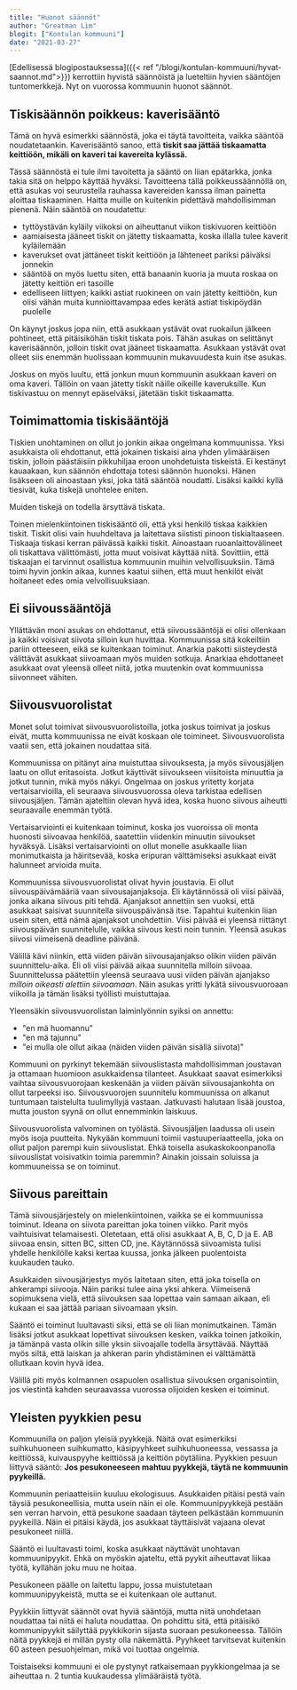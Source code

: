 ```yaml
---
title: "Huonot säännöt"
author: "Greatman Lim"
blogit: ["Kontulan kommuuni"]
date: "2021-03-27"
---
```

[Edellisessä blogipostauksessa]({{< ref "/blogi/kontulan-kommuuni/hyvat-saannot.md">}}) kerrottiin hyvistä säännöistä ja lueteltiin hyvien sääntöjen tuntomerkkejä. Nyt on vuorossa kommuunin huonot säännöt.

## Tiskisäännön poikkeus: kaverisääntö

Tämä on hyvä esimerkki säännöstä, joka ei täytä tavoitteita, vaikka sääntöä noudatetaankin. Kaverisääntö sanoo, että **tiskit saa jättää tiskaamatta keittiöön, mikäli on kaveri tai kavereita kylässä.**

Tässä säännöstä ei tule ilmi tavoitetta ja sääntö on liian epätarkka, jonka takia sitä on helppo käyttää hyväksi. Tavoitteena tällä poikkeussäännöllä on, että asukas voi seurustella rauhassa kavereiden kanssa ilman painetta aloittaa tiskaaminen. Haitta muille on kuitenkin pidettävä mahdollisimman pienenä. Näin sääntöä on noudatettu:

  - tyttöystävän kyläily viikoksi on aiheuttanut viikon tiskivuoren keittiöön
  - aamiaisesta jääneet tiskit on jätetty tiskaamatta, koska illalla tulee kaverit kyläilemään
  - kaverukset ovat jättäneet tiskit keittiöön ja lähteneet pariksi päiväksi jonnekin
  - sääntöä on myös luettu siten, että banaanin kuoria ja muuta roskaa on jätetty keittiön eri tasoille
  - edelliseen liittyen; kaikki astiat ruokineen on vain jätetty keittiöön, kun olisi vähän muita kunnioittavampaa edes kerätä astiat tiskipöydän puolelle

On käynyt joskus jopa niin, että asukkaan ystävät ovat ruokailun jälkeen pohtineet, että pitäisiköhän tiskit tiskata pois. Tähän asukas on selittänyt kaverisäännön, jolloin tiskit ovat jääneet tiskaamatta. Asukkaan ystävät ovat olleet siis enemmän huolissaan kommuunin mukavuudesta kuin itse asukas.

Joskus on myös luultu, että jonkun muun kommuunin asukkaan kaveri on oma kaveri. Tällöin on vaan jätetty tiskit näille oikeille kaveruksille. Kun tiskivastuu on mennyt epäselväksi, jätetään tiskit tiskaamatta.

## Toimimattomia tiskisääntöjä

Tiskien unohtaminen on ollut jo jonkin aikaa ongelmana kommuunissa. Yksi asukkaista oli ehdottanut, että jokainen tiskaisi aina yhden ylimääräisen tiskin, jolloin päästäisiin pikkuhiljaa eroon unohdetuista tiskeistä. Ei kestänyt kauaakaan, kun säännön ehdottaja totesi säännön huonoksi. Hänen lisäkseen oli ainoastaan yksi, joka tätä sääntöä noudatti. Lisäksi kaikki kyllä tiesivät, kuka tiskejä unohtelee eniten.

Muiden tiskejä on todella ärsyttävä tiskata.

Toinen mielenkiintoinen tiskisääntö oli, että yksi henkilö tiskaa kaikkien tiskit. Tiskit olisi vain huuhdeltava ja laitettava siististi pinoon tiskialtaaseen. Tiskaaja tiskasi kerran päivässä kaikki tiskit. Ainoastaan ruoanlaittovälineet oli tiskattava välittömästi, jotta muut voisivat käyttää niitä. Sovittiin, että tiskaajan ei tarvinnut osallistua kommuunin muihin velvollisuuksiin. Tämä toimi hyvin jonkin aikaa, kunnes kaatui siihen, että muut henkilöt eivät hoitaneet edes omia velvollisuuksiaan.

## Ei siivoussääntöjä

Yllättävän moni asukas on ehdottanut, että siivoussääntöjä ei olisi ollenkaan ja kaikki voisivat siivota silloin kun huvittaa. Kommuunissa sitä kokeiltiin pariin otteeseen, eikä se kuitenkaan toiminut. Anarkia pakotti siisteydestä välittävät asukkaat siivoamaan myös muiden sotkuja. Anarkiaa ehdottaneet asukkaat ovat yleensä olleet niitä, jotka muutenkin ovat kommuunissa siivonneet vähiten. 

## Siivousvuorolistat

Monet solut toimivat siivousvuorolistoilla, jotka joskus toimivat ja joskus eivät, mutta kommuunissa ne eivät koskaan ole toimineet. Siivousvuorolista vaatii sen, että jokainen noudattaa sitä.

Kommuunissa on pitänyt aina muistuttaa siivouksesta, ja myös siivousjäljen laatu on ollut eritasoista. Jotkut käyttivät siivoukseen viisitoista minuuttia ja jotkut tunnin, mikä myös näkyi. Ongelmaa on joskus yritetty korjata vertaisarvioilla, eli seuraava siivousvuorossa oleva tarkistaa edellisen siivousjäljen. Tämän ajateltiin olevan hyvä idea, koska huono siivous aiheutti seuraavalle enemmän työtä.

Vertaisarviointi ei kuitenkaan toiminut, koska jos vuoroissa oli monta huonosti siivoavaa henkilöä, saatettiin viidenkin minuutin siivoukset hyväksyä. Lisäksi vertaisarviointi on ollut monelle asukkaalle liian monimutkaista ja häiritsevää, koska eripuran välttämiseksi asukkaat eivät halunneet arvioida muita.

Kommuunissa siivousvuorolistat olivat hyvin joustavia. Ei ollut siivouspäivämääriä vaan siivousajanjaksoja. Eli käytännössä oli viisi päivää, jonka aikana siivous piti tehdä. Ajanjaksot annettiin sen vuoksi, että asukkaat saisivat suunnitella siivouspäivänsä itse. Tapahtui kuitenkin liian usein siten, että nämä ajanjaksot unohdettiin. Viisi päivää ei yleensä riittänyt siivouspäivän suunnitelulle, vaikka siivous kesti noin tunnin. Yleensä asukas siivosi viimeisenä deadline päivänä.

Välillä kävi niinkin, että viiden päivän siivousajanjakso olikin viiden päivän suunnittelu-aika. Eli oli viisi päivää aikaa suunnitella milloin siivoaa. Suunnittelussa päätettiin yleensä seuraava uusi viiden päivän ajanjakso *milloin oikeasti alettiin siivoamaan*. Näin asukas yritti lykätä siivousvuoroaan viikoilla ja tämän lisäksi työllisti muistuttajaa.

Yleensäkin siivousvuorolistan laiminlyönnin syiksi on annettu:

  - "en mä huomannu"
  - "en mä tajunnu"
  - "ei mulla ole ollut aikaa (näiden viiden päivän sisällä siivota)"

Kommuuni on pyrkinyt tekemään siivouslistasta mahdollisimman joustavan ja ottamaan huomioon asukkaidensa tilanteet. Asukkaat saavat esimerkiksi vaihtaa siivousvuorojaan keskenään ja viiden päivän siivousajankohta on ollut tarpeeksi iso. Siivousvuorojen suunnitelu kommuunissa on alkanut tuntumaan taistelulta tuulimyllyjä vastaan. Jatkuvasti halutaan lisää joustoa, mutta jouston syynä on ollut ennemminkin laiskuus.

Siivousvuorolista valvominen on työlästä. Siivousjäljen laadussa oli usein myös isoja puutteita. Nykyään kommuuni toimii vastuuperiaatteella, joka on ollut paljon parempi kuin siivouslistat. Ehkä toisella asukaskokoonpanolla siivouslistat voisivatkin toimia paremmin? Ainakin joissain soluissa ja kommuuneissa se on toiminut.

## Siivous pareittain

Tämä siivousjärjestely on mielenkiintoinen, vaikka se ei kommuunissa toiminut. Ideana on siivota pareittan joka toinen viikko. Parit myös vaihtuisivat telamaisesti. Oletetaan, että olisi asukkaat A, B, C, D ja E. AB siivoaa ensin, sitten BC, sitten CD, jne. Käytännössä siivoamista tulisi yhdelle henkilölle kaksi kertaa kuussa, jonka jälkeen puolentoista kuukauden tauko.

Asukkaiden siivousjärjestys myös laitetaan siten, että joka toisella on ahkerampi siivooja. Näin pariksi tulee aina yksi ahkera. Viimeisenä sopimuksena vielä, että siivouksen saa lopettaa vain samaan aikaan, eli kukaan ei saa jättää pariaan siivoamaan yksin.

Sääntö ei toiminut luultavasti siksi, että se oli liian monimutkainen. Tämän lisäksi jotkut asukkaat lopettivat siivouksen kesken, vaikka toinen jatkoikin, ja tämänpä vasta olikin sille yksin siivoajalle todella ärsyttävää. Näyttää myös siltä, että laiskan ja ahkeran parin yhdistäminen ei välttämättä ollutkaan kovin hyvä idea.

Välillä piti myös kolmannen osapuolen osallistua siivouksen organisointiin, jos viestintä kahden seuraavassa vuorossa olijoiden kesken ei toiminut.

## Yleisten pyykkien pesu

Kommuunilla on paljon yleisiä pyykkejä. Näitä ovat esimerkiksi suihkuhuoneen suihkumatto, käsipyyhkeet suihkuhuoneessa, vessassa ja keittiössä, kuivauspyyhe keittiössä ja keittiön pöytäliina. Pyykkien pesuun liittyvä sääntö: **Jos pesukoneeseen mahtuu pyykkejä, täytä ne kommuunin pyykeillä.**

Kommuunin periaatteisiin kuuluu ekologisuus. Asukkaiden pitäisi pestä vain täysiä pesukoneellisia, mutta usein näin ei ole. Kommuunipyykkejä pestään sen verran harvoin, että pesukone saadaan täyteen pelkästään kommuunin pyykeillä. Näin ei pitäisi käydä, jos asukkaat täyttäisivät vajaana olevat pesukoneet niillä.

Sääntö ei luultavasti toimi, koska asukkaat näyttävät unohtavan kommuunipyykit. Ehkä on myöskin ajateltu, että pyykit aiheuttavat liikaa työtä, kyllähän joku muu ne hoitaa.

Pesukoneen päälle on laitettu lappu, jossa muistutetaan kommuunipyykeistä, mutta se ei kuitenkaan ole auttanut.

Pyykkiin liittyvät säännöt ovat hyviä sääntöjä, mutta niitä unohdetaan noudattaa tai niitä ei haluta noudattaa. On pohdittu sitä, että pitäisikö kommunipyykit säilyttää pyykkikorin sijasta suoraan pesukoneessa. Tällöin näitä pyykkejä ei millän pysty olla näkemättä. Pyyhkeet tarvitsevat kuitenkin 60 asteen pesuohjelman, mikä voi tuottaa ongelmia.

Toistaiseksi kommuuni ei ole pystynyt ratkaisemaan pyykkiongelmaa ja se aiheuttaa n. 2 tuntia kuukaudessa ylimääräistä työtä.

